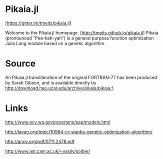 Pikaia.jl
======

[https://gitter.im/tmeits/pikaia.jl]

Welcome to the Pikaia.jl homepage. [http://tmeits.github.io/pikaia.jl] Pikaia (pronounced "Pee-kah-yah") is a general purpose function optimization Julia Lang module based on a genetic algorithm.

Source
======

An Pikaia.jl transliteration of the original FORTRAN-77 has been produced by Sarah Gibson, and is available directly by http://download.hao.ucar.edu/archive/pikaia/pikaia.f.

Links
======

http://www.ecy.wa.gov/programs/eap/models.html

http://lavag.org/topic/10984-cr-waptia-genetic-optimization-algorithm/

http://arxiv.org/pdf/0711.2478.pdf

http://www.ast.cam.ac.uk/~vasily/solber/


